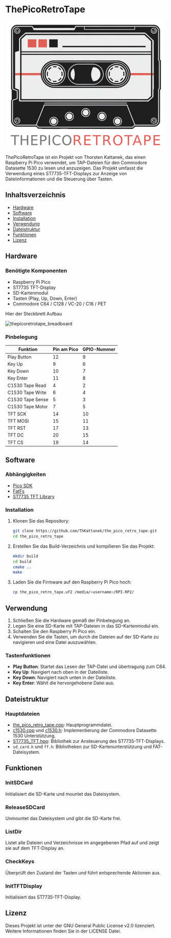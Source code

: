 # ThePicoRetroTape
![Logo](doc/logo_ai/logo_trans_background.png)

ThePicoRetroTape ist ein Projekt von Thorsten Kattanek, das einen Raspberry Pi Pico verwendet, um TAP-Dateien für den Commodore Datasette 1530 zu lesen und anzuzeigen. Das Projekt umfasst die Verwendung eines ST7735-TFT-Displays zur Anzeige von Dateiinformationen und die Steuerung über Tasten.

## Inhaltsverzeichnis

- [Hardware](#hardware)
- [Software](#software)
- [Installation](#installation)
- [Verwendung](#verwendung)
- [Dateistruktur](#dateistruktur)
- [Funktionen](#funktionen)
- [Lizenz](#lizenz)

## Hardware

### Benötigte Komponenten

- Raspberry Pi Pico
- ST7735 TFT-Display
- SD-Kartenmodul
- Tasten (Play, Up, Down, Enter)
- Commodore C64 / C128 / VC-20 / C16 / PET

Hier der Steckbrett Aufbau

![thepicoretrotape_breadboard](https://github.com/user-attachments/assets/9166438d-356d-4b8b-a52a-4e88300c124e)

### Pinbelegung

| Funktion           | Pin am Pico | GPIO-Nummer |
|--------------------|-------------|-------------|
| Play Button        | 12          | 9           |
| Key Up             | 9           | 6           |
| Key Down           | 10          | 7           |
| Key Enter          | 11          | 8           |
| C1530 Tape Read    | 4           | 2           |
| C1530 Tape Write   | 6           | 4           |
| C1530 Tape Sense   | 5           | 3           |
| C1530 Tape Motor   | 7           | 5           |
| TFT SCK            | 14          | 10          |
| TFT MOSI           | 15          | 11          |
| TFT RST            | 17          | 13          |
| TFT DC             | 20          | 15          |
| TFT CS             | 19          | 14          |

## Software

### Abhängigkeiten

- [Pico SDK](https://github.com/raspberrypi/pico-sdk)
- [FatFs](http://elm-chan.org/fsw/ff/00index_e.html)
- [ST7735 TFT Library](https://github.com/adafruit/Adafruit-ST7735-Library)

### Installation

1. Klonen Sie das Repository:
    ```sh
    git clone https://github.com/ThKattanek/the_pico_retro_tape.git
    cd the_pico_retro_tape
    ```

2. Erstellen Sie das Build-Verzeichnis und kompilieren Sie das Projekt:
    ```sh
    mkdir build
    cd build
    cmake ..
    make
    ```

3. Laden Sie die Firmware auf den Raspberry Pi Pico hoch:
    ```sh
    cp the_pico_retro_tape.uf2 /media/<username>/RPI-RP2/
    ```

## Verwendung

1. Schließen Sie die Hardware gemäß der Pinbelegung an.
2. Legen Sie eine SD-Karte mit TAP-Dateien in das SD-Kartenmodul ein.
3. Schalten Sie den Raspberry Pi Pico ein.
4. Verwenden Sie die Tasten, um durch die Dateien auf der SD-Karte zu navigieren und eine Datei auszuwählen.

### Tastenfunktionen

- **Play Button**: Startet das Lesen der TAP-Datei und übertragung zum C64.
- **Key Up**: Navigiert nach oben in der Dateiliste.
- **Key Down**: Navigiert nach unten in der Dateiliste.
- **Key Enter**: Wählt die hervorgehobene Datei aus.

## Dateistruktur

### Hauptdateien

- [the_pico_retro_tape.cpp](http://_vscodecontentref_/0): Hauptprogrammdatei.
- [c1530.cpp](http://_vscodecontentref_/1) und [c1530.h](http://_vscodecontentref_/2): Implementierung der Commodore Datasette 1530 Unterstützung.
- [ST7735_TFT.hpp](http://_vscodecontentref_/3): Bibliothek zur Ansteuerung des ST7735-TFT-Displays.
- `sd_card.h` und `ff.h`: Bibliotheken zur SD-Kartenunterstützung und FAT-Dateisystem.

## Funktionen

### InitSDCard

Initialisiert die SD-Karte und mountet das Dateisystem.

### ReleaseSDCard

Unmountet das Dateisystem und gibt die SD-Karte frei.

### ListDir

Listet alle Dateien und Verzeichnisse im angegebenen Pfad auf und zeigt sie auf dem TFT-Display an.

### CheckKeys

Überprüft den Zustand der Tasten und führt entsprechende Aktionen aus.

### InitTFTDisplay

Initialisiert das ST7735-TFT-Display.

## Lizenz

Dieses Projekt ist unter der GNU General Public License v2.0 lizenziert. Weitere Informationen finden Sie in der LICENSE Datei.
